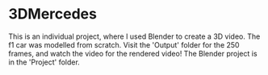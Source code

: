 # 3DMercedes

This is an individual project, where I used Blender to create a 3D video. The f1 car was modelled from scratch. Visit the 'Output' folder for the 250 frames, and watch the video for the rendered video! The Blender project is in the 'Project' folder.
